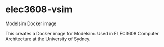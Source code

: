 # elec3608-vsim
Modelsim Docker image

This creates a Docker image for Modelsim. Used in ELEC3608 Computer
Architecture at the University of Sydney.
